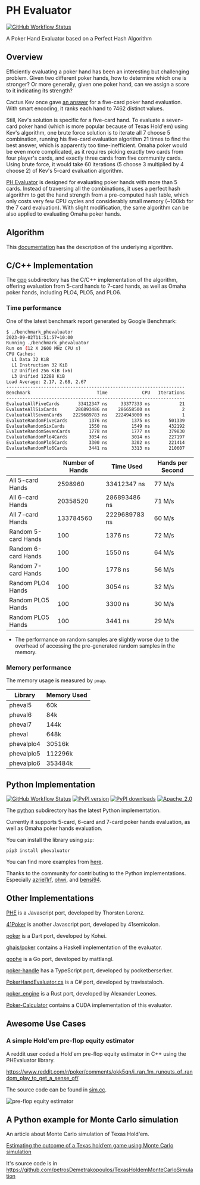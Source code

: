 # PH Evaluator

[![GitHub Workflow Status](https://img.shields.io/github/workflow/status/HenryRLee/PokerHandEvaluator/CI?color=green&logo=github)](https://github.com/HenryRLee/PokerHandEvaluator/actions/workflows/ci.yml)

A Poker Hand Evaluator based on a Perfect Hash Algorithm

## Overview

Efficiently evaluating a poker hand has been an interesting but challenging
problem. Given two different poker hands, how to determine which one is
stronger? Or more generally, given one poker hand, can we assign a score to
it indicating its strength?

Cactus Kev once gave [an answer](http://suffe.cool/poker/evaluator.html) for
a five-card poker hand evaluation. With smart encoding, it ranks each hand
to 7462 distinct values.

Still, Kev's solution is specific for a five-card hand. To evaluate a
seven-card poker hand (which is more popular because of Texas Hold'em) using
Kev's algorithm, one brute force solution is to iterate all 7 choose 5
combination, running his five-card evaluation algorithm 21 times to find the
best answer, which is apparently too time-inefficient. Omaha poker would be
even more complicated, as it requires picking exactly two cards from four
player's cards, and exactly three cards from five community cards. Using
brute force, it would take 60 iterations (5 choose 3 multiplied by 4 choose 2)
of Kev's 5-card evaluation algorithm.

[PH Evaluator](https://github.com/HenryRLee/PokerHandEvaluator) is designed
for evaluating poker hands with more than 5 cards. Instead of traversing all
the combinations, it uses a perfect hash algorithm to get the hand strength
from a pre-computed hash table, which only costs very few CPU cycles and
considerably small memory (~100kb for the 7 card evaluation). With slight
modification, the same algorithm can be also applied to evaluating Omaha
poker hands.

## Algorithm

This [documentation](Documentation/Algorithm.md) has the description of the
underlying algorithm.

## C/C++ Implementation

The [cpp](cpp) subdirectory has the C/C++ implementation of the algorithm,
offering evaluation from 5-card hands to 7-card hands, as well as Omaha
poker hands, including PLO4, PLO5, and PLO6.

### Time performance

One of the latest benchmark report generated by Google Benchmark:

```bash
$ ./benchmark_phevaluator
2023-09-02T11:51:57+10:00
Running ./benchmark_phevaluator
Run on (12 X 2600 MHz CPU s)
CPU Caches:
  L1 Data 32 KiB
  L1 Instruction 32 KiB
  L2 Unified 256 KiB (x6)
  L3 Unified 12288 KiB
Load Average: 2.17, 2.68, 2.67
-------------------------------------------------------------------
Benchmark                         Time             CPU   Iterations
-------------------------------------------------------------------
EvaluateAllFiveCards       33412347 ns     33377333 ns           21
EvaluateAllSixCards       286893486 ns    286658500 ns            2
EvaluateAllSevenCards    2229689783 ns   2224943000 ns            1
EvaluateRandomFiveCards        1376 ns         1375 ns       501339
EvaluateRandomSixCards         1550 ns         1549 ns       432192
EvaluateRandomSevenCards       1778 ns         1777 ns       379830
EvaluateRandomPlo4Cards        3054 ns         3014 ns       227197
EvaluateRandomPlo5Cards        3300 ns         3202 ns       221414
EvaluateRandomPlo6Cards        3441 ns         3313 ns       210607
```

|   | Number of Hands | Time Used | Hands per Second |
|---|---|---|---|
| All 5-card Hands | 2598960 | 33412347 ns | 77 M/s |
| All 6-card Hands | 20358520 | 286893486 ns | 71 M/s |
| All 7-card Hands | 133784560 | 2229689783 ns | 60 M/s |
| Random 5-card Hands | 100 | 1376 ns | 72 M/s |
| Random 6-card Hands | 100 | 1550 ns | 64 M/s |
| Random 7-card Hands | 100 | 1778 ns | 56 M/s |
| Random PLO4 Hands | 100 | 3054 ns | 32 M/s |
| Random PLO5 Hands | 100 | 3300 ns | 30 M/s |
| Random PLO5 Hands | 100 | 3441 ns | 29 M/s |

* The performance on random samples are slightly worse due to the overhead
of accessing the pre-generated random samples in the memory.

### Memory performance

The memory usage is measured by `pmap`.

| Library | Memory Used |
|---|---|
| pheval5 | 60k |
| pheval6 | 84k |
| pheval7 | 144k |
| pheval | 648k |
| phevalplo4 | 30516k |
| phevalplo5 | 112296k |
| phevalplo6 | 353484k |

## Python Implementation

[![GitHub Workflow Status](https://img.shields.io/github/workflow/status/HenryRLee/PokerHandEvaluator/CI?color=green&logo=github)](https://github.com/HenryRLee/PokerHandEvaluator/actions/workflows/ci.yml)
[![PyPI version](https://badge.fury.io/py/phevaluator.svg)](https://badge.fury.io/py/phevaluator)
[![PyPI downloads](https://img.shields.io/pypi/dm/phevaluator)](https://shields.io/category/downloads)
[![Apache_2.0](https://img.shields.io/badge/License-Apache_2.0-blue.svg)](https://github.com/HenryRLee/PokerHandEvaluator/blob/master/python/LICENSE)

The [python](python) subdirectory has the latest Python implementation.

Currently it supports 5-card, 6-card and 7-card poker hands evaluation, as well
as Omaha poker hands evaluation.

You can install the library using `pip`:

```
pip3 install phevaluator
```

You can find more examples from [here](https://github.com/HenryRLee/PokerHandEvaluator/tree/master/python#using-the-library).

Thanks to the community for contributing to the Python implementations. Especially
[azriel1rf](https://github.com/azriel1rf),
[ohwi](https://github.com/ohwi),
and [bensi94](https://github.com/bensi94).

## Other Implementations

[PHE](https://github.com/thlorenz/phe) is a Javascript port, developed by Thorsten Lorenz.

[41Poker](https://github.com/41semicolon/41poker) is another Javascript port, developed by 41semicolon.

[poker](https://pub.dev/packages/poker) is a Dart port, developed by Kohei.

[ghais/poker](https://github.com/ghais/poker/blob/main/src/Poker/Holdem/Evaluate.hs) contains a Haskell implementation of the evaluator.

[gophe](https://github.com/mattlangl/gophe) is a Go port, developed by mattlangl.

[poker-handle](https://github.com/pocketberserker/poker-handle/tree/main/src/poker) has a TypeScript port, developed by pocketberserker.

[PokerHandEvaluator.cs](https://github.com/travisstaloch/PokerHandEvaluator.cs) is a C# port, developed by travisstaloch.

[poker_engine](https://github.com/aleo101/poker_engine) is a Rust port, developed by Alexander Leones.

[Poker-Calculator](https://github.com/tryabin/Poker-Calculator) contains a CUDA implementation of this evaluator.

## Awesome Use Cases

### A simple Hold'em pre-flop equity estimator

A reddit user coded a Hold'em pre-flop equity estimator in C++ using the PHEvaluator library.

https://www.reddit.com/r/poker/comments/okk5qn/i_ran_1m_runouts_of_random_play_to_get_a_sense_of/

The source code can be found in [sim.cc](https://gist.github.com/bwasti/c2ca972c57f4fb581813f82f010c7cb2).

![pre-flop equity estimator](https://i.redd.it/ibav59awmab71.jpg)

## A Python example for Monte Carlo simulation

An article about Monte Carlo simulation of Texas Hold'em.

[Estimating the outcome of a Texas hold’em game using Monte Carlo simulation](https://petrosdemetrakopoulos.medium.com/estimating-the-outcome-of-a-texas-holdem-game-using-monte-carlo-simulation-1be35be29036)

It's source code is in https://github.com/petrosDemetrakopoulos/TexasHoldemMonteCarloSimulation

